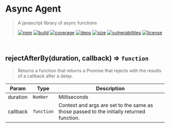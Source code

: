# Async Agent

> A javascript library of async functions
>
> [![npm][npm]][npm-url]
[![build][build]][build-url]
[![coverage][coverage]][coverage-url]
[![deps][deps]][deps-url]
[![size][size]][size-url]
[![vulnerabilities][vulnerabilities]][vulnerabilities-url]
[![license][license]][license-url]


<br><a name="rejectAfterBy"></a>

## rejectAfterBy(duration, callback) ⇒ <code>function</code>
> Returns a function that returns a Promise that rejects with the results of a callback after a delay.


| Param | Type | Description |
| --- | --- | --- |
| duration | <code>Number</code> | Milliseconds |
| callback | <code>function</code> | Context and args are set to the same as those passed to the initially returned function. |


[npm]: https://img.shields.io/npm/v/async-agent.svg
[npm-url]: https://npmjs.com/package/async-agent
[build]: https://travis-ci.org/DarrenPaulWright/async-agent.svg?branch&#x3D;master
[build-url]: https://travis-ci.org/DarrenPaulWright/async-agent
[coverage]: https://coveralls.io/repos/github/DarrenPaulWright/async-agent/badge.svg?branch&#x3D;master
[coverage-url]: https://coveralls.io/github/DarrenPaulWright/async-agent?branch&#x3D;master
[deps]: https://david-dm.org/darrenpaulwright/async-agent.svg
[deps-url]: https://david-dm.org/darrenpaulwright/async-agent
[size]: https://packagephobia.now.sh/badge?p&#x3D;async-agent
[size-url]: https://packagephobia.now.sh/result?p&#x3D;async-agent
[vulnerabilities]: https://snyk.io/test/github/DarrenPaulWright/async-agent/badge.svg?targetFile&#x3D;package.json
[vulnerabilities-url]: https://snyk.io/test/github/DarrenPaulWright/async-agent?targetFile&#x3D;package.json
[license]: https://img.shields.io/github/license/DarrenPaulWright/async-agent.svg
[license-url]: https://npmjs.com/package/async-agent/LICENSE.md
